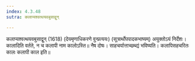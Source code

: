 ```yaml
---
index: 4.3.48
sutra: कलाप्यश्वत्थयवबुसाद्वुन्

---
```

कलाप्यश्वत्थयवबुसाद्वुन् (1618) (देयमृणाधिकरणे वुन्प्रत्ययः) (सूत्रार्थोपपादकभाष्यम्) अयुक्तोऽयं निर्देशः। कालादिति वर्तते, न च कलापी नाम कालोऽस्ति॥ नैष दोषः। साहचर्यात्ताच्छब्द्यं भविष्यति। कलापिसहचरितः कालः कलापी काल इति॥